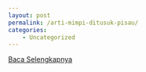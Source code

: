 ```yaml
---
layout: post
permalink: /arti-mimpi-ditusuk-pisau/
categories:
    - Uncategorized
---
```


[Baca Selengkapnya](/08)